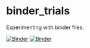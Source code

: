 # binder_trials
Experimenting with binder files.

[![Binder](https://img.shields.io/badge/readDEM-binder-blue?style=plastic&logo=jupyter&logoColor=orange&logoSize=auto&labelColor=grey&color=green)](https://mybinder.org/v2/gh/ramendra1990/binder_trials/main?labpath=routine_numpy.ipynb)
[![Binder](https://mybinder.org/badge_logo.svg)](https://mybinder.org/v2/gh/ramendra1990/binder_trials/main?labpath=readDEM.ipynb)

